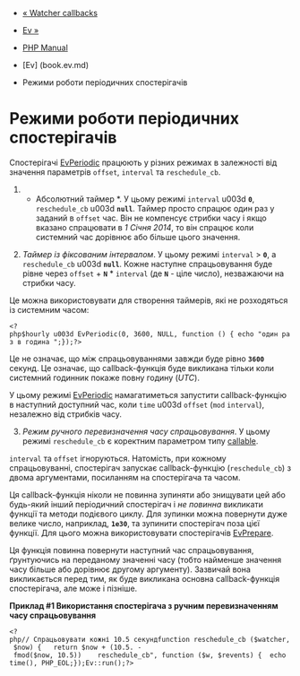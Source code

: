 - [« Watcher callbacks](ev.watcher-callbacks.md)
- [Ev »](class.ev.md)

- [PHP Manual](index.md)
- [Ev] (book.ev.md)
- Режими роботи періодичних спостерігачів

# Режими роботи періодичних спостерігачів

Спостерігачі [EvPeriodic](class.evperiodic.md) працюють у різних
режимах в залежності від значення параметрів `offset`, `interval` та
`reschedule_cb`.

1. * Абсолютний таймер *. У цьому режимі `interval` u003d **`0`**,
`reschedule_cb` u003d **`null`**. Таймер просто спрацює один раз у
заданий в `offset` час. Він не компенсує стрибки часу і якщо
вказано спрацювати в *1 Січня 2014*, то він спрацює коли
системний час дорівнює або більше цього значення.

2. *Таймер із фіксованим інтервалом*. У цьому режимі `interval` \>
**`0`**, а `reschedule_cb` u003d **`null`**. Кожне наступне
спрацьовування буде рівне через `offset` + **`N`** \* `interval` (де
**`N`** - ціле число), незважаючи на стрибки часу.

Це можна використовувати для створення таймерів, які не розходяться
із системним часом:

` <?php$hourly u003d EvPeriodic(0, 3600, NULL, function () { echo "один раз в година
";});?> `

Це не означає, що між спрацьовуваннями завжди буде рівно
**`3600`** секунд. Це означає, що callback-функція буде викликана
тільки коли системний годинник покаже повну годину (*UTC*).

У цьому режимі [EvPeriodic](class.evperiodic.md) намагатиметься
запустити callback-функцію в наступний доступний час, коли `time`
u003d `offset` (`mod` `interval`), незалежно від стрибків часу.

3. *Режим ручного перевизначення часу спрацьовування*. У цьому режимі
`reschedule_cb` є коректним параметром типу
[callable](language.types.callable.md).

`interval` та `offset` ігноруються. Натомість, при кожному
спрацьовуванні, спостерігач запускає callback-функцію
(`reschedule_cb`) з двома аргументами, посиланням на спостерігача та
часом.

Ця callback-функція ніколи не повинна зупиняти або
знищувати цей або будь-який інший періодичний спостерігач і
*не повинна* викликати функції та методи подієвого циклу. Для
зупинки можна повернути дуже велике число, наприклад, **`1e30`**, та
зупинити спостерігач поза цієї функції. Для цього можна
використовувати спостерігачів [EvPrepare](class.evprepare.md).

Ця функція повинна повернути наступний час спрацьовування, ґрунтуючись
на переданому значенні часу (тобто найменше значення
часу більше або дорівнює другому аргументу). Зазвичай вона викликається
перед тим, як буде викликана основна callback-функція спостерігача,
але може і пізніше.

**Приклад #1 Використання спостерігача з ручним перевизначенням
часу спрацьовування**

`<?php// Спрацьовувати кожні 10.5 секундfunction reschedule_cb ($watcher, $now) {   return $now + (10.5. - fmod($now, 10.5))    reschedule_cb", function ($w, $revents) {  echo time(), PHP_EOL;});Ev::run();?> `

